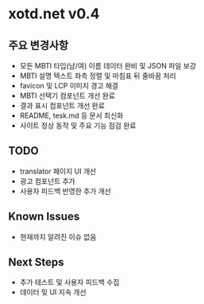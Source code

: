 # xotd.net v0.4

## 주요 변경사항
- 모든 MBTI 타입(남/여) 이름 데이터 완비 및 JSON 파일 보강
- MBTI 설명 텍스트 좌측 정렬 및 마침표 뒤 줄바꿈 처리
- favicon 및 LCP 이미지 경고 해결
- MBTI 선택기 컴포넌트 개선 완료
- 결과 표시 컴포넌트 개선 완료
- README, tesk.md 등 문서 최신화
- 사이트 정상 동작 및 주요 기능 점검 완료

## TODO
- translator 페이지 UI 개선
- 광고 컴포넌트 추가
- 사용자 피드백 반영한 추가 개선

## Known Issues
- 현재까지 알려진 이슈 없음

## Next Steps
- 추가 테스트 및 사용자 피드백 수집
- 데이터 및 UI 지속 개선 